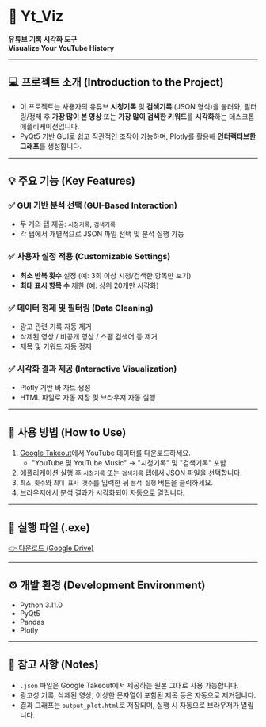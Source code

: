 # 🎥 Yt_Viz  
**유튜브 기록 시각화 도구**  
**Visualize Your YouTube History**

---

## 💻 프로젝트 소개 (Introduction to the Project)

- 이 프로젝트는 사용자의 유튜브 **시청기록** 및 **검색기록** (JSON 형식)을 불러와, 필터링/정제 후 **가장 많이 본 영상** 또는 **가장 많이 검색한 키워드**를 **시각화**하는 데스크톱 애플리케이션입니다.
- PyQt5 기반 GUI로 쉽고 직관적인 조작이 가능하며, Plotly를 활용해 **인터랙티브한 그래프**를 생성합니다.

---

## 💡 주요 기능 (Key Features)

### ✅ GUI 기반 분석 선택 (GUI-Based Interaction)
- 두 개의 탭 제공: `시청기록`, `검색기록`  
- 각 탭에서 개별적으로 JSON 파일 선택 및 분석 실행 가능

### ✅ 사용자 설정 적용 (Customizable Settings)
- **최소 반복 횟수** 설정 (예: 3회 이상 시청/검색한 항목만 보기)  
- **최대 표시 항목 수** 제한 (예: 상위 20개만 시각화)

### ✅ 데이터 정제 및 필터링 (Data Cleaning)
- 광고 관련 기록 자동 제거  
- 삭제된 영상 / 비공개 영상 / 스팸 검색어 등 제거  
- 제목 및 키워드 자동 정제

### ✅ 시각화 결과 제공 (Interactive Visualization)
- Plotly 기반 바 차트 생성  
- HTML 파일로 자동 저장 및 브라우저 자동 실행

---

## 📂 사용 방법 (How to Use)

1. [Google Takeout](https://takeout.google.com/)에서 YouTube 데이터를 다운로드하세요.  
   - "YouTube 및 YouTube Music" → "시청기록" 및 "검색기록" 포함  
2. 애플리케이션 실행 후 `시청기록` 또는 `검색기록` 탭에서 JSON 파일을 선택합니다.  
3. `최소 횟수`와 `최대 표시 갯수`를 입력한 뒤 `분석 실행` 버튼을 클릭하세요.  
4. 브라우저에서 분석 결과가 시각화되어 자동으로 열립니다.

---

## 🔗 실행 파일 (.exe)

[👉 다운로드 (Google Drive)](https://drive.google.com/file/d/1Sj7kfXiU6wdWlR8wjrGigCxzdsUJ3ZFZ/view?usp=sharing)

---

## ⚙️ 개발 환경 (Development Environment)

- Python 3.11.0  
- PyQt5  
- Pandas  
- Plotly

---

## 📌 참고 사항 (Notes)

- `.json` 파일은 Google Takeout에서 제공하는 원본 그대로 사용 가능합니다.  
- 광고성 기록, 삭제된 영상, 이상한 문자열이 포함된 제목 등은 자동으로 제거됩니다.  
- 결과 그래프는 `output_plot.html`로 저장되며, 실행 시 자동으로 브라우저가 열립니다.
